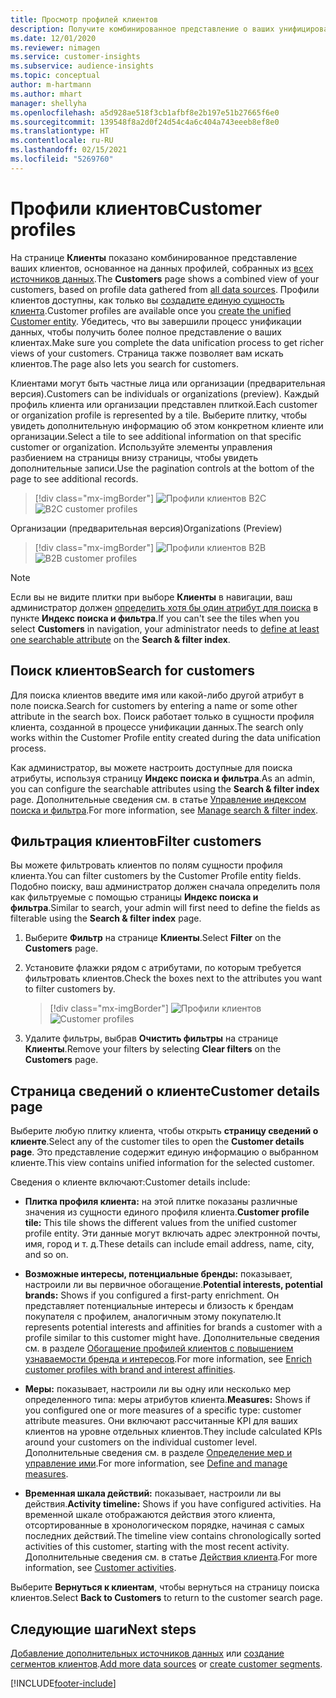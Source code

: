 ```yaml
---
title: Просмотр профилей клиентов
description: Получите комбинированное представление о ваших унифицированных данных о клиентах.
ms.date: 12/01/2020
ms.reviewer: nimagen
ms.service: customer-insights
ms.subservice: audience-insights
ms.topic: conceptual
author: m-hartmann
ms.author: mhart
manager: shellyha
ms.openlocfilehash: a5d928ae518f3cb1afbf8e2b197e51b27665f6e0
ms.sourcegitcommit: 139548f8a2d0f24d54c4a6c404a743eeeb8ef8e0
ms.translationtype: HT
ms.contentlocale: ru-RU
ms.lasthandoff: 02/15/2021
ms.locfileid: "5269760"
---
```

# <a name="customer-profiles"></a><span data-ttu-id="9e756-103">Профили клиентов</span><span class="sxs-lookup"><span data-stu-id="9e756-103">Customer profiles</span></span>

<span data-ttu-id="9e756-104">На странице **Клиенты** показано комбинированное представление ваших клиентов, основанное на данных профилей, собранных из [всех источников данных](data-sources.md).</span><span class="sxs-lookup"><span data-stu-id="9e756-104">The **Customers** page shows a combined view of your customers, based on profile data gathered from [all data sources](data-sources.md).</span></span> <span data-ttu-id="9e756-105">Профили клиентов доступны, как только вы [создадите единую сущность клиента](data-unification.md).</span><span class="sxs-lookup"><span data-stu-id="9e756-105">Customer profiles are available once you [create the unified Customer entity](data-unification.md).</span></span> <span data-ttu-id="9e756-106">Убедитесь, что вы завершили процесс унификации данных, чтобы получить более полное представление о ваших клиентах.</span><span class="sxs-lookup"><span data-stu-id="9e756-106">Make sure you complete the data unification process to get richer views of your customers.</span></span> <span data-ttu-id="9e756-107">Страница также позволяет вам искать клиентов.</span><span class="sxs-lookup"><span data-stu-id="9e756-107">The page also lets you search for customers.</span></span>

<span data-ttu-id="9e756-108">Клиентами могут быть частные лица или организации (предварительная версия).</span><span class="sxs-lookup"><span data-stu-id="9e756-108">Customers can be individuals or organizations (preview).</span></span> <span data-ttu-id="9e756-109">Каждый профиль клиента или организации представлен плиткой.</span><span class="sxs-lookup"><span data-stu-id="9e756-109">Each customer or organization profile is represented by a tile.</span></span> <span data-ttu-id="9e756-110">Выберите плитку, чтобы увидеть дополнительную информацию об этом конкретном клиенте или организации.</span><span class="sxs-lookup"><span data-stu-id="9e756-110">Select a tile to see additional information on that specific customer or organization.</span></span> <span data-ttu-id="9e756-111">Используйте элементы управления разбиением на страницы внизу страницы, чтобы увидеть дополнительные записи.</span><span class="sxs-lookup"><span data-stu-id="9e756-111">Use the pagination controls at the bottom of the page to see additional records.</span></span>

> [!div class="mx-imgBorder"] 
> <span data-ttu-id="9e756-112">![Профили клиентов B2C](media/profiles-customers.png "Профили клиентов B2C")</span><span class="sxs-lookup"><span data-stu-id="9e756-112">![B2C customer profiles](media/profiles-customers.png "B2C customer profiles")</span></span>

<span data-ttu-id="9e756-113">Организации (предварительная версия)</span><span class="sxs-lookup"><span data-stu-id="9e756-113">Organizations (Preview)</span></span>
> [!div class="mx-imgBorder"] 
> <span data-ttu-id="9e756-114">![Профили клиентов B2B](media/profile-customers-b2b.png "Профили клиентов B2B")</span><span class="sxs-lookup"><span data-stu-id="9e756-114">![B2B customer profiles](media/profile-customers-b2b.png "B2B customer profiles")</span></span>

> [!NOTE]
> <span data-ttu-id="9e756-115">Если вы не видите плитки при выборе **Клиенты** в навигации, ваш администратор должен [определить хотя бы один атрибут для поиска](search-filter-index.md) в пункте **Индекс поиска и фильтра**.</span><span class="sxs-lookup"><span data-stu-id="9e756-115">If you can't see the tiles when you select **Customers** in navigation, your administrator needs to [define at least one searchable attribute](search-filter-index.md) on the **Search & filter index**.</span></span>

## <a name="search-for-customers"></a><span data-ttu-id="9e756-116">Поиск клиентов</span><span class="sxs-lookup"><span data-stu-id="9e756-116">Search for customers</span></span>

<span data-ttu-id="9e756-117">Для поиска клиентов введите имя или какой-либо другой атрибут в поле поиска.</span><span class="sxs-lookup"><span data-stu-id="9e756-117">Search for customers by entering a name or some other attribute in the search box.</span></span> <span data-ttu-id="9e756-118">Поиск работает только в сущности профиля клиента, созданной в процессе унификации данных.</span><span class="sxs-lookup"><span data-stu-id="9e756-118">The search only works within the Customer Profile entity created during the data unification process.</span></span>

<span data-ttu-id="9e756-119">Как администратор, вы можете настроить доступные для поиска атрибуты, используя страницу **Индекс поиска и фильтра**.</span><span class="sxs-lookup"><span data-stu-id="9e756-119">As an admin, you can configure the searchable attributes using the **Search & filter index** page.</span></span> <span data-ttu-id="9e756-120">Дополнительные сведения см. в статье [Управление индексом поиска и фильтра](search-filter-index.md).</span><span class="sxs-lookup"><span data-stu-id="9e756-120">For more information, see [Manage search & filter index](search-filter-index.md).</span></span>

## <a name="filter-customers"></a><span data-ttu-id="9e756-121">Фильтрация клиентов</span><span class="sxs-lookup"><span data-stu-id="9e756-121">Filter customers</span></span>

<span data-ttu-id="9e756-122">Вы можете фильтровать клиентов по полям сущности профиля клиента.</span><span class="sxs-lookup"><span data-stu-id="9e756-122">You can filter customers by the Customer Profile entity fields.</span></span> <span data-ttu-id="9e756-123">Подобно поиску, ваш администратор должен сначала определить поля как фильтруемые с помощью страницы **Индекс поиска и фильтра**.</span><span class="sxs-lookup"><span data-stu-id="9e756-123">Similar to search, your admin will first need to define the fields as filterable using the **Search & filter index** page.</span></span>

1. <span data-ttu-id="9e756-124">Выберите **Фильтр** на странице **Клиенты**.</span><span class="sxs-lookup"><span data-stu-id="9e756-124">Select **Filter** on the **Customers** page.</span></span>

2. <span data-ttu-id="9e756-125">Установите флажки рядом с атрибутами, по которым требуется фильтровать клиентов.</span><span class="sxs-lookup"><span data-stu-id="9e756-125">Check the boxes next to the attributes you want to filter customers by.</span></span>

   > [!div class="mx-imgBorder"] 
   > <span data-ttu-id="9e756-126">![Профили клиентов](media/profiles-customers3.png "Профили клиентов")</span><span class="sxs-lookup"><span data-stu-id="9e756-126">![Customer profiles](media/profiles-customers3.png "Customer profiles")</span></span>

3. <span data-ttu-id="9e756-127">Удалите фильтры, выбрав **Очистить фильтры** на странице **Клиенты**.</span><span class="sxs-lookup"><span data-stu-id="9e756-127">Remove your filters by selecting **Clear filters** on the **Customers** page.</span></span>

##  <a name="customer-details-page"></a><span data-ttu-id="9e756-128">Страница сведений о клиенте</span><span class="sxs-lookup"><span data-stu-id="9e756-128">Customer details page</span></span>

<span data-ttu-id="9e756-129">Выберите любую плитку клиента, чтобы открыть **страницу сведений о клиенте**.</span><span class="sxs-lookup"><span data-stu-id="9e756-129">Select any of the customer tiles to open the **Customer details page**.</span></span> <span data-ttu-id="9e756-130">Это представление содержит единую информацию о выбранном клиенте.</span><span class="sxs-lookup"><span data-stu-id="9e756-130">This view contains unified information for the selected customer.</span></span>

<span data-ttu-id="9e756-131">Сведения о клиенте включают:</span><span class="sxs-lookup"><span data-stu-id="9e756-131">Customer details include:</span></span>

-   <span data-ttu-id="9e756-132">**Плитка профиля клиента:** на этой плитке показаны различные значения из сущности единого профиля клиента.</span><span class="sxs-lookup"><span data-stu-id="9e756-132">**Customer profile tile:** This tile shows the different values from the unified customer profile entity.</span></span> <span data-ttu-id="9e756-133">Эти данные могут включать адрес электронной почты, имя, город и т. д.</span><span class="sxs-lookup"><span data-stu-id="9e756-133">These details can include email address, name, city, and so on.</span></span> 

-   <span data-ttu-id="9e756-134">**Возможные интересы, потенциальные бренды:** показывает, настроили ли вы первичное обогащение.</span><span class="sxs-lookup"><span data-stu-id="9e756-134">**Potential interests, potential brands:** Shows if you configured a first-party enrichment.</span></span> <span data-ttu-id="9e756-135">Он представляет потенциальные интересы и близость к брендам покупателя с профилем, аналогичным этому покупателю.</span><span class="sxs-lookup"><span data-stu-id="9e756-135">It represents potential interests and affinities for brands a customer with a profile similar to this customer might have.</span></span> <span data-ttu-id="9e756-136">Дополнительные сведения см. в разделе [Обогащение профилей клиентов с повышением узнаваемости бренда и интересов](enrichment-microsoft-graph.md).</span><span class="sxs-lookup"><span data-stu-id="9e756-136">For more information, see [Enrich customer profiles with brand and interest affinities](enrichment-microsoft-graph.md).</span></span>

-   <span data-ttu-id="9e756-137">**Меры:** показывает, настроили ли вы одну или несколько мер определенного типа: меры атрибутов клиента.</span><span class="sxs-lookup"><span data-stu-id="9e756-137">**Measures:** Shows if you configured one or more measures of a specific type: customer attribute measures.</span></span> <span data-ttu-id="9e756-138">Они включают рассчитанные KPI для ваших клиентов на уровне отдельных клиентов.</span><span class="sxs-lookup"><span data-stu-id="9e756-138">They include calculated KPIs around your customers on the individual customer level.</span></span> <span data-ttu-id="9e756-139">Дополнительные сведения см. в разделе [Определение мер и управление ими](measures.md).</span><span class="sxs-lookup"><span data-stu-id="9e756-139">For more information, see [Define and manage measures](measures.md).</span></span>

-   <span data-ttu-id="9e756-140">**Временная шкала действий:** показывает, настроили ли вы действия.</span><span class="sxs-lookup"><span data-stu-id="9e756-140">**Activity timeline:** Shows if you have configured activities.</span></span> <span data-ttu-id="9e756-141">На временной шкале отображаются действия этого клиента, отсортированные в хронологическом порядке, начиная с самых последних действий.</span><span class="sxs-lookup"><span data-stu-id="9e756-141">The timeline view contains chronologically sorted activities of this customer, starting with the most recent activity.</span></span> <span data-ttu-id="9e756-142">Дополнительные сведения см. в статье [Действия клиента](activities.md).</span><span class="sxs-lookup"><span data-stu-id="9e756-142">For more information, see [Customer activities](activities.md).</span></span>

<span data-ttu-id="9e756-143">Выберите **Вернуться к клиентам**, чтобы вернуться на страницу поиска клиентов.</span><span class="sxs-lookup"><span data-stu-id="9e756-143">Select **Back to Customers** to return to the customer search page.</span></span>

## <a name="next-steps"></a><span data-ttu-id="9e756-144">Следующие шаги</span><span class="sxs-lookup"><span data-stu-id="9e756-144">Next steps</span></span>

<span data-ttu-id="9e756-145">[Добавление дополнительных источников данных](data-sources.md) или [создание сегментов клиентов](segments.md).</span><span class="sxs-lookup"><span data-stu-id="9e756-145">[Add more data sources](data-sources.md) or [create customer segments](segments.md).</span></span>


[!INCLUDE[footer-include](../includes/footer-banner.md)]